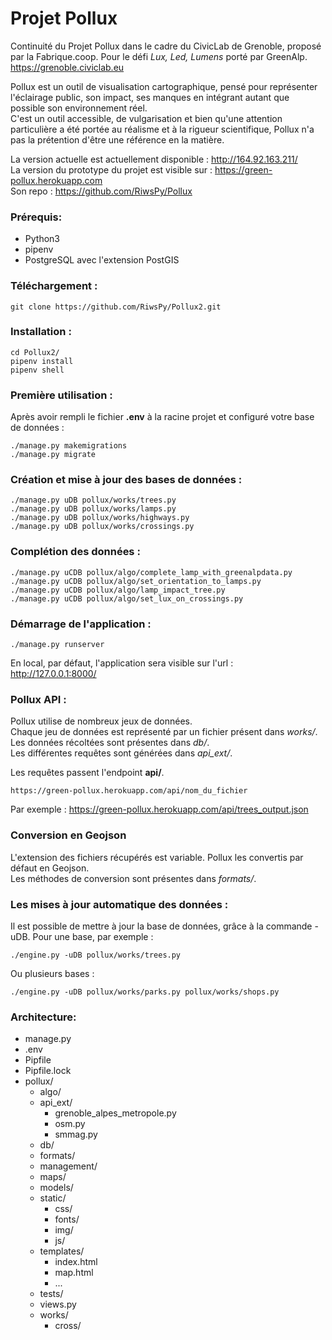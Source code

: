 # Projet Pollux

Continuité du Projet Pollux dans le cadre du CivicLab de Grenoble, proposé par la Fabrique.coop.
Pour le défi *Lux, Led, Lumens* porté par GreenAlp.\
https://grenoble.civiclab.eu

Pollux est un outil de visualisation cartographique, pensé pour représenter l'éclairage public, son impact, ses manques en intégrant autant que possible son environnement réel.\
C'est un outil accessible, de vulgarisation et bien qu'une attention particulière a été portée au réalisme et à la rigueur scientifique, Pollux n'a pas la prétention d'être une référence en la matière.

La version actuelle est actuellement disponible : http://164.92.163.211/  \
La version du prototype du projet est visible sur : https://green-pollux.herokuapp.com \
Son repo : https://github.com/RiwsPy/Pollux

### Prérequis:
* Python3
* pipenv
* PostgreSQL avec l'extension PostGIS


### Téléchargement :
```
git clone https://github.com/RiwsPy/Pollux2.git
```

### Installation :
```
cd Pollux2/
pipenv install
pipenv shell
```

### Première utilisation :
Après avoir rempli le fichier **.env** à la racine projet et configuré votre base de données :
```
./manage.py makemigrations
./manage.py migrate
```

### Création et mise à jour des bases de données :
```
./manage.py uDB pollux/works/trees.py
./manage.py uDB pollux/works/lamps.py
./manage.py uDB pollux/works/highways.py
./manage.py uDB pollux/works/crossings.py
```

### Complétion des données :
```
./manage.py uCDB pollux/algo/complete_lamp_with_greenalpdata.py
./manage.py uCDB pollux/algo/set_orientation_to_lamps.py
./manage.py uCDB pollux/algo/lamp_impact_tree.py
./manage.py uCDB pollux/algo/set_lux_on_crossings.py
```

### Démarrage de l'application :
```
./manage.py runserver
```

En local, par défaut, l'application sera visible sur l'url :\
http://127.0.0.1:8000/


### Pollux API :
Pollux utilise de nombreux jeux de données.\
Chaque jeu de données est représenté par un fichier présent dans *works/*.\
Les données récoltées sont présentes dans *db/*.\
Les différentes requêtes sont générées dans *api_ext/*.

Les requêtes passent l'endpoint **api/**.

```
https://green-pollux.herokuapp.com/api/nom_du_fichier
```
Par exemple :
https://green-pollux.herokuapp.com/api/trees_output.json


### Conversion en Geojson
L'extension des fichiers récupérés est variable. Pollux les convertis par défaut en Geojson.\
Les méthodes de conversion sont présentes dans *formats/*.

### Les mises à jour automatique des données :
Il est possible de mettre à jour la base de données, grâce à la commande -uDB.
Pour une base, par exemple :
```
./engine.py -uDB pollux/works/trees.py
```
Ou plusieurs bases :
```
./engine.py -uDB pollux/works/parks.py pollux/works/shops.py
```


### Architecture:
- manage.py
- .env
- Pipfile
- Pipfile.lock
- pollux/
  - algo/
  - api_ext/
    - grenoble_alpes_metropole.py
    - osm.py
    - smmag.py
  - db/
  - formats/
  - management/
  - maps/
  - models/
  - static/
      - css/
      - fonts/
      - img/
      - js/
  - templates/
      - index.html
      - map.html
      - ...
  - tests/
  - views.py
  - works/
    - cross/
